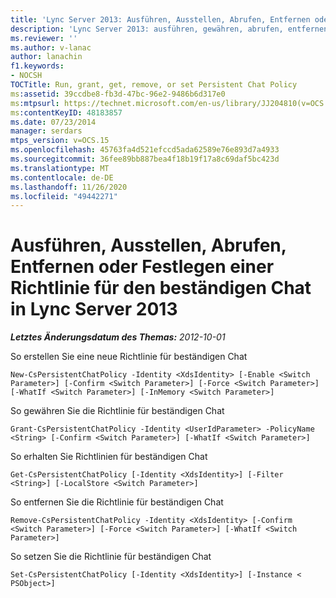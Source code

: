 ```yaml
---
title: 'Lync Server 2013: Ausführen, Ausstellen, Abrufen, Entfernen oder Festlegen einer Richtlinie für den beständigen Chat'
description: 'Lync Server 2013: ausführen, gewähren, abrufen, entfernen oder Festlegen von Richtlinien für beständige Chats.'
ms.reviewer: ''
ms.author: v-lanac
author: lanachin
f1.keywords:
- NOCSH
TOCTitle: Run, grant, get, remove, or set Persistent Chat Policy
ms:assetid: 39ccdbe8-fb3d-47bc-96e2-9486b6d317e0
ms:mtpsurl: https://technet.microsoft.com/en-us/library/JJ204810(v=OCS.15)
ms:contentKeyID: 48183857
ms.date: 07/23/2014
manager: serdars
mtps_version: v=OCS.15
ms.openlocfilehash: 45763fa4d521efccd5ada62589e76e893d7a4933
ms.sourcegitcommit: 36fee89bb887bea4f18b19f17a8c69daf5bc423d
ms.translationtype: MT
ms.contentlocale: de-DE
ms.lasthandoff: 11/26/2020
ms.locfileid: "49442271"
---
```

# <a name="run-grant-get-remove-or-set-persistent-chat-policy-in-lync-server-2013"></a>Ausführen, Ausstellen, Abrufen, Entfernen oder Festlegen einer Richtlinie für den beständigen Chat in Lync Server 2013

<div data-xmlns="http://www.w3.org/1999/xhtml">

<div class="topic" data-xmlns="http://www.w3.org/1999/xhtml" data-msxsl="urn:schemas-microsoft-com:xslt" data-cs="https://msdn.microsoft.com/">

<div data-asp="https://msdn2.microsoft.com/asp">



</div>

<div id="mainSection">

<div id="mainBody">

<span> </span>

_**Letztes Änderungsdatum des Themas:** 2012-10-01_

So erstellen Sie eine neue Richtlinie für beständigen Chat

    New-CsPersistentChatPolicy -Identity <XdsIdentity> [-Enable <Switch Parameter>] [-Confirm <Switch Parameter>] [-Force <Switch Parameter>] [-WhatIf <Switch Parameter>] [-InMemory <Switch Parameter>]

So gewähren Sie die Richtlinie für beständigen Chat

    Grant-CsPersistentChatPolicy -Identity <UserIdParameter> -PolicyName <String> [-Confirm <Switch Parameter>] [-WhatIf <Switch Parameter>]

So erhalten Sie Richtlinien für beständigen Chat

    Get-CsPersistentChatPolicy [-Identity <XdsIdentity>] [-Filter <String>] [-LocalStore <Switch Parameter>]

So entfernen Sie die Richtlinie für beständigen Chat

    Remove-CsPersistentChatPolicy -Identity <XdsIdentity> [-Confirm <Switch Parameter>] [-Force <Switch Parameter>] [-WhatIf <Switch Parameter>]

So setzen Sie die Richtlinie für beständigen Chat

    Set-CsPersistentChatPolicy [-Identity <XdsIdentity>] [-Instance < PSObject>]

</div>

<span> </span>

</div>

</div>

</div>


